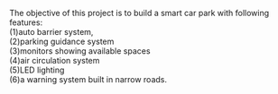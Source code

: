 The objective of this project is to build a smart car park with following features: <br>
(1)auto barrier system, <br>
(2)parking guidance system <br>
(3)monitors showing available spaces <br>
(4)air circulation system <br>
(5)LED lighting <br>
(6)a warning system built in narrow roads. <br>
